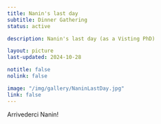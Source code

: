 ```yaml
---
title: Nanin's last day
subtitle: Dinner Gathering
status: active

description: Nanin's last day (as a Visting PhD)

layout: picture
last-updated: 2024-10-28

notitle: false
nolink: false 

image: "/img/gallery/NaninLastDay.jpg"
link: false
---
```


Arrivederci Nanin!

